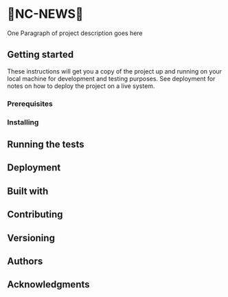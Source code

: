  # :star2:**NC-NEWS**:star2:

One Paragraph of project description goes here

## Getting started

These instructions will get you a copy of the project up and running on your local machine for development and testing purposes. See deployment for notes on how to deploy the project on a live system.

### Prerequisites

### Installing

## Running the tests

## Deployment

## Built with

## Contributing

## Versioning

## Authors

## Acknowledgments